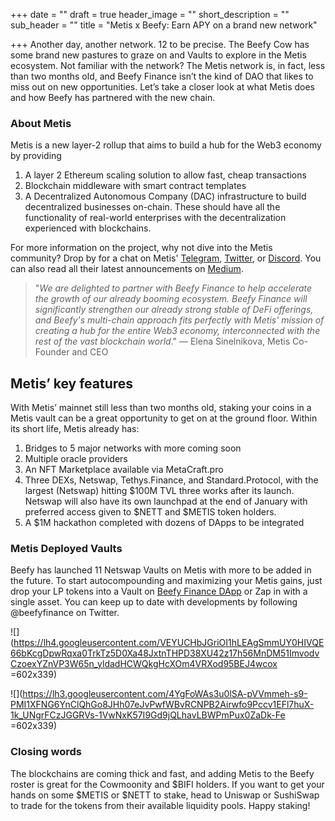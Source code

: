 +++
date = ""
draft = true
header_image = ""
short_description = ""
sub_header = ""
title = "Metis x Beefy: Earn APY on a brand new network"

+++
Another day, another network. 12 to be precise. The Beefy Cow has some brand new pastures to graze on and Vaults to explore in the Metis ecosystem. Not familiar with the network? The Metis network is, in fact, less than two months old, and Beefy Finance isn’t the kind of DAO that likes to miss out on new opportunities. Let’s take a closer look at what Metis does and how Beefy has partnered with the new chain.

### About Metis

Metis is a new layer-2 rollup that aims to build a hub for the Web3 economy by providing

1. A layer 2 Ethereum scaling solution to allow fast, cheap transactions
2. Blockchain middleware with smart contract templates
3. A Decentralized Autonomous Company (DAC) infrastructure to build decentralized businesses on-chain. These should have all the functionality of real-world enterprises with the decentralization experienced with blockchains.

For more information on the project, why not dive into the Metis community? Drop by for a chat on Metis' [Telegram](http://t.me/MetisDAO), [Twitter](http://twitter.com/MetisDAO), or [Discord](https://discord.com/invite/RqfEJZXnxd). You can also read all their latest announcements on [Medium](http://metisdao.medium.com).

> "_We are delighted to partner with Beefy Finance to help accelerate the growth of our already booming ecosystem. Beefy Finance will significantly strengthen our already strong stable of DeFi offerings, and Beefy's multi-chain approach fits perfectly with Metis' mission of creating a hub for the entire Web3 economy, interconnected with the rest of the vast blockchain world_." — Elena Sinelnikova, Metis Co-Founder and CEO

## Metis’ key features

With Metis’ mainnet still less than two months old, staking your coins in a Metis vault can be a great opportunity to get on at the ground floor. Within its short life, Metis already has:

1. Bridges to 5 major networks with more coming soon
2. Multiple oracle providers
3. An NFT Marketplace available via MetaCraft.pro
4. Three DEXs, Netswap, Tethys.Finance, and Standard.Protocol, with the largest (Netswap) hitting $100M TVL three works after its launch. Netswap will also have its own launchpad at the end of January with preferred access given to $NETT and $METIS token holders.
5. A $1M hackathon completed with dozens of DApps to be integrated

### Metis Deployed Vaults

Beefy has launched 11 Netswap Vaults on Metis with more to be added in the future. To start autocompounding and maximizing your Metis gains, just drop your LP tokens into a Vault on [Beefy Finance DApp](http://beefy.finance) or Zap in with a single asset. You can keep up to date with developments by following @beefyfinance on Twitter.

![](https://lh4.googleusercontent.com/VEYUCHbJGriOI1hLEAgSmmUY0HIVQE66bKcgDpwRqxa0TrkTz5D0Xa48JxtnTHPD38XU42z17h56MnDM51ImvodvCzoexYZnVP3W65n_yldadHCWQkgHcXOm4VRXod95BEJ4wcox =602x339)

![](https://lh3.googleusercontent.com/4YgFoWAs3u0lSA-pVVmmeh-s9-PMI1XFNG6YnClQhGo8JHh07eJvPwfWBvRCNPB2Airwfo9Pccv1EFl7huX-1k_UNgrFCzJGGRVs-1VwNxK57I9Gd9jQLhavLBWPmPux0ZaDk-Fe =602x339)

### Closing words

The blockchains are coming thick and fast, and adding Metis to the Beefy roster is great for the Cowmoonity and $BIFI holders. If you want to get your hands on some $METIS or $NETT to stake, head to Uniswap or SushiSwap to trade for the tokens from their available liquidity pools. Happy staking!